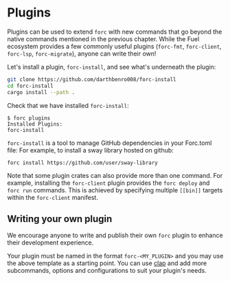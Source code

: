 # Plugins

Plugins can be used to extend `forc` with new commands that go beyond the native commands mentioned in the previous chapter. While the Fuel ecosystem provides a few commonly useful plugins (`forc-fmt`, `forc-client`, `forc-lsp`, `forc-migrate`), anyone can write their own!

Let's install a plugin, `forc-install`, and see what's underneath the plugin:

```sh
git clone https://github.com/darthbenro008/forc-install
cd forc-install
cargo install --path .
```

Check that we have installed `forc-install`:

```console
$ forc plugins
Installed Plugins:
forc-install
```

`forc-install` is a tool to manage GitHub dependencies in your Forc.toml file: For example, to install a sway library hosted on github:

```console
forc install https://github.com/user/sway-library
```

Note that some plugin crates can also provide more than one command. For example, installing the `forc-client` plugin provides the `forc deploy` and `forc run` commands. This is achieved by specifying multiple `[[bin]]` targets within the `forc-client` manifest.

## Writing your own plugin

We encourage anyone to write and publish their own `forc` plugin to enhance their development experience.

Your plugin must be named in the format `forc-<MY_PLUGIN>` and you may use the above template as a starting point. You can use [clap](https://docs.rs/clap/latest/clap/) and add more subcommands, options and configurations to suit your plugin's needs.

